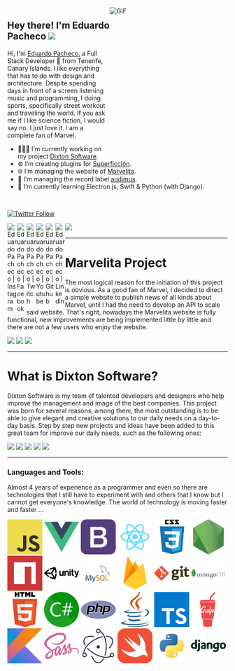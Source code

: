 <img align="right" alt="GIF" src="https://eduupacheco.github.io/assets/img/profile-img.jpg" width="270" height="330" />

## Hey there! I'm Eduardo Pacheco <img src="https://media.giphy.com/media/hvRJCLFzcasrR4ia7z/giphy.gif" width="25px">

Hi, I'm [Eduardo Pacheco](https://eduupacheco.github.io/), a Full Stack Developer 🚀 from Tenerife, Canary Islands. I like everything that has to do with design and architecture. Despite spending days in front of a screen listening music and programming, I doing sports, specifically street workout and traveling the world. If you ask me if I like science fiction, I would say no. I just love it. I am a complete fan of Marvel.

- 👨🏽‍💻 I’m currently working on my project [Dixton Software](http://dixton-software.firebaseapp.com).
- ⚙ I’m creating plugins for [Superficción](https://super-ficcion.com).
- 🌐 I’m managing the website of [Marvelita](http://marvelita.es).
- 💽 I’m managing the record label [audimus](https://www.youtube.com/channel/UCmMdvNTL3siUGtylCDccdYQ).
- 🌱 I’m currently learning Electron.js, Swift & Python (with Django).

<br>

<a href="https://twitter.com/eduupacheco_"><img alt="Twitter Follow" src="https://img.shields.io/twitter/follow/eduupacheco_?style=for-the-badge&color=09f&labelColor=black&logo=twitter&label=@eduupacheco_"></a>

<a href="https://www.instagram.com/eduupacheco_/">
  <img align="left" alt="Eduardo Pacheco | Instagram" width="22px" src="https://cdn.jsdelivr.net/npm/simple-icons@v3/icons/instagram.svg" />
</a>
<a href="https://www.facebook.com/eduardopachecoexposito/">
  <img align="left" alt="Eduardo Pacheco | Facebook" width="22px" src="https://cdn.jsdelivr.net/npm/simple-icons@v3/icons/facebook.svg" />
</a>
<a href="https://www.twitch.tv/eduupacheco">
  <img align="left" alt="Eduardo Pacheco | Twitch" width="22px" src="https://cdn.jsdelivr.net/npm/simple-icons@v3/icons/twitch.svg" />
</a>
<a href="https://www.youtube.com/channel/UCviRZH-O13e0YJRxQWfOy6g?view_as=subscriber">
  <img align="left" alt="Eduardo Pacheco | Youtube" width="22px" src="https://cdn.jsdelivr.net/npm/simple-icons@v3/icons/youtube.svg" />
</a>
<a href="https://github.com/eduupacheco">
  <img align="left" alt="Eduardo Pacheco | Github" width="22px" src="https://cdn.jsdelivr.net/npm/simple-icons@v3/icons/github.svg" />
</a>
<a href="https://www.linkedin.com/in/eduupacheco/">
  <img align="left" alt="Eduardo Pacheco | Linkedin" width="22px" src="https://cdn.jsdelivr.net/npm/simple-icons@v3/icons/linkedin.svg" />
</a>

![](https://visitor-badge.glitch.me/badge?page_id=eduupacheco)

 ---
  
# Marvelita Project

The most logical reason for the initiation of this project is obvious. As a good fan of Marvel, I decided to direct a simple website to publish news of all kinds about Marvel, until I had the need to develop an API to scale said website. That's right, nowadays the Marvelita website is fully functional, new improvements are being implemented little by little and there are not a few users who enjoy the website.

<a href="http://www.marvelita.es"><code><img height="160" src="https://eduupacheco.github.io/assets/img/webs/marvelita.png"></code></a>
<a href="http://api.marvelita.es"><code><img height="160" src="https://eduupacheco.github.io/assets/img/apis/marvelitaapi.png"></code></a>
<a href="http://avengersmemory.marvelita.es"><code><img height="160" src="https://eduupacheco.github.io/assets/img/games/avengersmemory.png"></code></a>

  ---

# What is Dixton Software?

Dixton Software is my team of talented developers and designers who help improve the management and image of the best companies. This project was born for several reasons, among them, the most outstanding is to be able to give elegant and creative solutions to our daily needs on a day-to-day basis. Step by step new projects and ideas have been added to this great team for improve our daily needs, such as the following ones:

<a href="http://dixton-software.firebaseapp.com"><code><img height="160" src="https://eduupacheco.github.io/assets/img/webs/dixtonsoftware.png"></code></a>
<a href="http://k0manda.herokuapp.com"><code><img height="160" src="https://eduupacheco.github.io/assets/img/apps/komanda.png"></code></a>
<a href="http://justime.herokuapp.com"><code><img height="160" src="https://eduupacheco.github.io/assets/img/apps/justime.png"></code></a>
<a href="http://hourfy.herokuapp.com"><code><img height="160" src="https://eduupacheco.github.io/assets/img/apps/hourfy.png"></code></a>
<a href="http://pinglit.herokuapp.com"><code><img height="160" src="https://eduupacheco.github.io/assets/img/apps/pinglit.png"></code></a>

  ---

### Languages and Tools:

Almost 4 years of experience as a programmer and even so there are technologies that I still have to experiment with and others that I know but I cannot get everyone's knowledge. The world of technology is moving faster and faster ...

<code><img height="80" src="https://raw.githubusercontent.com/github/explore/80688e429a7d4ef2fca1e82350fe8e3517d3494d/topics/javascript/javascript.png"></code>
<code><img height="80" src="https://raw.githubusercontent.com/github/explore/80688e429a7d4ef2fca1e82350fe8e3517d3494d/topics/vue/vue.png"></code>
<code><img height="80" src="https://raw.githubusercontent.com/github/explore/80688e429a7d4ef2fca1e82350fe8e3517d3494d/topics/bootstrap/bootstrap.png"></code>
<code><img height="80" src="https://raw.githubusercontent.com/github/explore/80688e429a7d4ef2fca1e82350fe8e3517d3494d/topics/react/react.png"></code>
<code><img height="80" src="https://raw.githubusercontent.com/github/explore/80688e429a7d4ef2fca1e82350fe8e3517d3494d/topics/css/css.png"></code>
<code><img height="80" src="https://raw.githubusercontent.com/github/explore/80688e429a7d4ef2fca1e82350fe8e3517d3494d/topics/nodejs/nodejs.png"></code>
<code><img height="80" src="https://raw.githubusercontent.com/github/explore/80688e429a7d4ef2fca1e82350fe8e3517d3494d/topics/npm/npm.png"></code>
<code><img height="80" src="https://raw.githubusercontent.com/github/explore/80688e429a7d4ef2fca1e82350fe8e3517d3494d/topics/unity/unity.png"></code>
<code><img height="80" src="https://raw.githubusercontent.com/github/explore/80688e429a7d4ef2fca1e82350fe8e3517d3494d/topics/mysql/mysql.png"></code>
<code><img height="80" src="https://raw.githubusercontent.com/github/explore/80688e429a7d4ef2fca1e82350fe8e3517d3494d/topics/firebase/firebase.png"></code>
<code><img height="80" src="https://raw.githubusercontent.com/github/explore/80688e429a7d4ef2fca1e82350fe8e3517d3494d/topics/git/git.png"></code>
<code><img height="80" src="https://raw.githubusercontent.com/github/explore/80688e429a7d4ef2fca1e82350fe8e3517d3494d/topics/mongodb/mongodb.png"></code>
<code><img height="80" src="https://raw.githubusercontent.com/github/explore/80688e429a7d4ef2fca1e82350fe8e3517d3494d/topics/html/html.png"></code>
<code><img height="80" src="https://raw.githubusercontent.com/github/explore/80688e429a7d4ef2fca1e82350fe8e3517d3494d/topics/csharp/csharp.png"></code>
<code><img height="80" src="https://raw.githubusercontent.com/github/explore/80688e429a7d4ef2fca1e82350fe8e3517d3494d/topics/php/php.png"></code>
<code><img height="80" src="https://raw.githubusercontent.com/github/explore/80688e429a7d4ef2fca1e82350fe8e3517d3494d/topics/java/java.png"></code>
<code><img height="80" src="https://raw.githubusercontent.com/github/explore/80688e429a7d4ef2fca1e82350fe8e3517d3494d/topics/typescript/typescript.png"></code>
<code><img height="80" src="https://raw.githubusercontent.com/github/explore/80688e429a7d4ef2fca1e82350fe8e3517d3494d/topics/gulp/gulp.png"></code>
<code><img height="80" src="https://raw.githubusercontent.com/github/explore/80688e429a7d4ef2fca1e82350fe8e3517d3494d/topics/kotlin/kotlin.png"></code>
<code><img height="80" src="https://raw.githubusercontent.com/github/explore/80688e429a7d4ef2fca1e82350fe8e3517d3494d/topics/sass/sass.png"></code>
<code><img height="80" src="https://raw.githubusercontent.com/github/explore/80688e429a7d4ef2fca1e82350fe8e3517d3494d/topics/electron/electron.png"></code>
<code><img height="80" src="https://raw.githubusercontent.com/github/explore/80688e429a7d4ef2fca1e82350fe8e3517d3494d/topics/swift/swift.png"></code>
<code><img height="80" src="https://raw.githubusercontent.com/github/explore/80688e429a7d4ef2fca1e82350fe8e3517d3494d/topics/python/python.png"></code>
<code><img height="80" src="https://raw.githubusercontent.com/github/explore/80688e429a7d4ef2fca1e82350fe8e3517d3494d/topics/django/django.png"></code>

